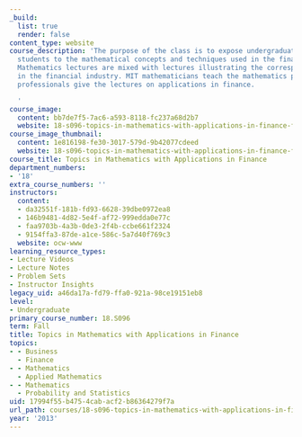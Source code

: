 ```yaml
---
_build:
  list: true
  render: false
content_type: website
course_description: 'The purpose of the class is to expose undergraduate and graduate
  students to the mathematical concepts and techniques used in the financial industry.
  Mathematics lectures are mixed with lectures illustrating the corresponding application
  in the financial industry. MIT mathematicians teach the mathematics part while industry
  professionals give the lectures on applications in finance.

  '
course_image:
  content: bb7de7f5-7ac6-a593-8118-fc237a68d2b7
  website: 18-s096-topics-in-mathematics-with-applications-in-finance-fall-2013
course_image_thumbnail:
  content: 1e816198-fe30-3017-579d-9b42077cdeed
  website: 18-s096-topics-in-mathematics-with-applications-in-finance-fall-2013
course_title: Topics in Mathematics with Applications in Finance
department_numbers:
- '18'
extra_course_numbers: ''
instructors:
  content:
  - da32551f-181b-fd93-6628-39dbe0972ea8
  - 146b9481-4d82-5e4f-af72-999edda0e77c
  - faa9703b-4a3b-0de3-2f4b-ccbe661f2324
  - 9154ffa3-87de-a1ce-586c-5a7d40f769c3
  website: ocw-www
learning_resource_types:
- Lecture Videos
- Lecture Notes
- Problem Sets
- Instructor Insights
legacy_uid: a46da17a-fd79-ffa0-921a-98ce19151eb8
level:
- Undergraduate
primary_course_number: 18.S096
term: Fall
title: Topics in Mathematics with Applications in Finance
topics:
- - Business
  - Finance
- - Mathematics
  - Applied Mathematics
- - Mathematics
  - Probability and Statistics
uid: 17994f55-b475-4cab-acf2-b86364279f7a
url_path: courses/18-s096-topics-in-mathematics-with-applications-in-finance-fall-2013
year: '2013'
---
```

